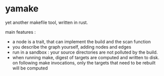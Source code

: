 # yamake
yet another makefile tool, written in rust.

main features :
- a node is a trait, that can implement the build and the scan function
- you describe the graph yourself, adding nodes and edges
- run in a sandbox : your source directories are not polluted by the build.
- when running make, digest of targets are computed and written to disk. on following make invocations, only the targets that need to be rebuilt will be computed
